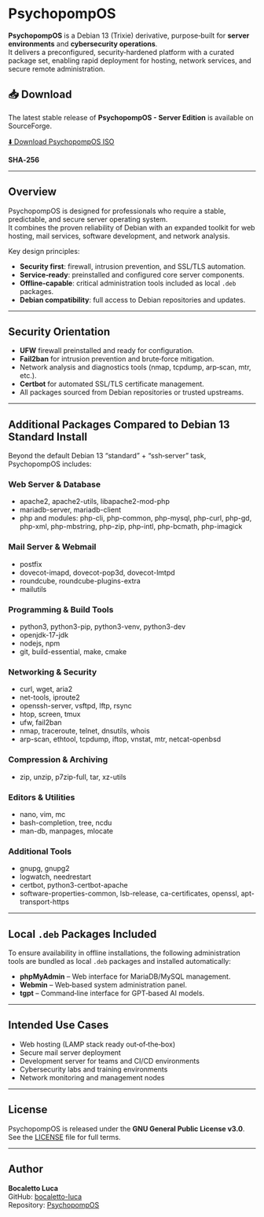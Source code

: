 # PsychopompOS

**PsychopompOS** is a Debian 13 (Trixie) derivative, purpose‑built for **server environments** and **cybersecurity operations**.  
It delivers a preconfigured, security‑hardened platform with a curated package set, enabling rapid deployment for hosting, network services, and secure remote administration.

## 📥 Download

The latest stable release of **PsychopompOS - Server Edition** is available on SourceForge.

[⬇️ Download PsychopompOS ISO](https://sourceforge.net/projects/psychopompos/files/latest/download)

**SHA‑256**

---

## Overview

PsychopompOS is designed for professionals who require a stable, predictable, and secure server operating system.  
It combines the proven reliability of Debian with an expanded toolkit for web hosting, mail services, software development, and network analysis.

Key design principles:
- **Security first**: firewall, intrusion prevention, and SSL/TLS automation.
- **Service‑ready**: preinstalled and configured core server components.
- **Offline‑capable**: critical administration tools included as local `.deb` packages.
- **Debian compatibility**: full access to Debian repositories and updates.

---

## Security Orientation

- **UFW** firewall preinstalled and ready for configuration.
- **Fail2ban** for intrusion prevention and brute‑force mitigation.
- Network analysis and diagnostics tools (nmap, tcpdump, arp‑scan, mtr, etc.).
- **Certbot** for automated SSL/TLS certificate management.
- All packages sourced from Debian repositories or trusted upstreams.

---

## Additional Packages Compared to Debian 13 Standard Install

Beyond the default Debian 13 “standard” + “ssh‑server” task, PsychopompOS includes:

### Web Server & Database
- apache2, apache2-utils, libapache2-mod-php
- mariadb-server, mariadb-client
- php and modules: php-cli, php-common, php-mysql, php-curl, php-gd, php-xml, php-mbstring, php-zip, php-intl, php-bcmath, php-imagick

### Mail Server & Webmail
- postfix
- dovecot-imapd, dovecot-pop3d, dovecot-lmtpd
- roundcube, roundcube-plugins-extra
- mailutils

### Programming & Build Tools
- python3, python3-pip, python3-venv, python3-dev
- openjdk-17-jdk
- nodejs, npm
- git, build-essential, make, cmake

### Networking & Security
- curl, wget, aria2
- net-tools, iproute2
- openssh-server, vsftpd, lftp, rsync
- htop, screen, tmux
- ufw, fail2ban
- nmap, traceroute, telnet, dnsutils, whois
- arp-scan, ethtool, tcpdump, iftop, vnstat, mtr, netcat-openbsd

### Compression & Archiving
- zip, unzip, p7zip-full, tar, xz-utils

### Editors & Utilities
- nano, vim, mc
- bash-completion, tree, ncdu
- man-db, manpages, mlocate

### Additional Tools
- gnupg, gnupg2
- logwatch, needrestart
- certbot, python3-certbot-apache
- software-properties-common, lsb-release, ca-certificates, openssl, apt-transport-https

---

## Local `.deb` Packages Included

To ensure availability in offline installations, the following administration tools are bundled as local `.deb` packages and installed automatically:

- **phpMyAdmin** – Web interface for MariaDB/MySQL management.
- **Webmin** – Web‑based system administration panel.
- **tgpt** – Command‑line interface for GPT‑based AI models.

---

## Intended Use Cases

- Web hosting (LAMP stack ready out‑of‑the‑box)
- Secure mail server deployment
- Development server for teams and CI/CD environments
- Cybersecurity labs and training environments
- Network monitoring and management nodes

---

## License

PsychopompOS is released under the **GNU General Public License v3.0**.  
See the [LICENSE](LICENSE) file for full terms.

---

## Author

**Bocaletto Luca**  
GitHub: [bocaletto-luca](https://github.com/bocaletto-luca)  
Repository: [PsychopompOS](https://github.com/bocaletto-luca/PsychopompOS)
